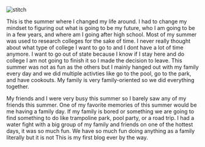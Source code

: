
<img src="/blog/images/stitch.jpeg" alt="stitch">

<p class="">This is the summer where I changed my life around. I had to change my mindset to figuring out what is going to be my future, who I am going to be in a few years, and where am I going after high school. Most of my summer was used to research colleges for the sake of time. I never really thought about what type of college I want to go to and I dont have a lot of time anymore. I want to go out of state because I know if I stay here and do college I am not going to finish it so I made the decision to leave. This summer was not as fun as the others but I mainly hanged out with my family every day and we did multiple activties like go to the pool, go to the park, and have cookouts. My family is very family-oriented so we did everything together. 

My friends and I were very busy this summer so I barely saw any of my friends this summer. One of my favorite memories of this summer would be me having a family day. If my family is bored or something we are going to find something to do like trampoline park, pool party, or a road trip. I had a water fight with a big group of my family and friends on one of the hottest days, it was so much fun. We have so much fun doing anything as a family literally but it is not This is my first blog ever by the way.
 </p>   